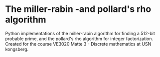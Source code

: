 # The miller-rabin -and pollard's rho algorithm
Python implementations of the miller-rabin algorithm for finding a 512-bit probable prime, and the pollard's rho algorithm for integer factorization. Created for the course VE3020 Matte 3 - Discrete mathematics at USN kongsberg.
